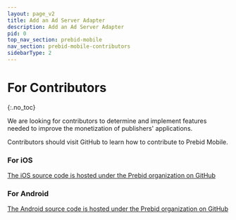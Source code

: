 ```yaml
---
layout: page_v2
title: Add an Ad Server Adapter
description: Add an Ad Server Adapter
pid: 0
top_nav_section: prebid-mobile
nav_section: prebid-mobile-contributors
sidebarType: 2
---
```



# For Contributors
{:.no_toc}

We are looking for contributors to determine and implement features needed to improve the monetization of publishers' applications.

Contributors should visit GitHub to learn how to contribute to Prebid Mobile.

### For iOS

[The iOS source code is hosted under the Prebid organization on GitHub](https://github.com/prebid/prebid-mobile-ios)

### For Android

[The Android source code is hosted under the Prebid organization on GitHub](https://github.com/prebid/prebid-mobile-android)



